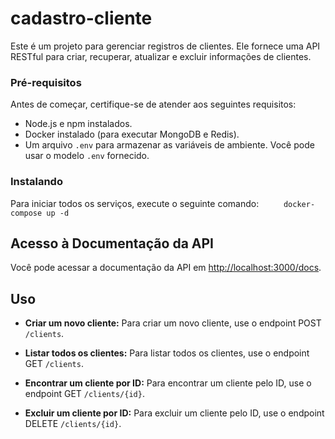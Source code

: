# cadastro-cliente

Este é um projeto para gerenciar registros de clientes. Ele fornece uma API RESTful para criar, recuperar, atualizar e excluir informações de clientes.

### Pré-requisitos

Antes de começar, certifique-se de atender aos seguintes requisitos:

- Node.js e npm instalados.
- Docker instalado (para executar MongoDB e Redis).
- Um arquivo `.env` para armazenar as variáveis de ambiente. Você pode usar o modelo `.env` fornecido.

### Instalando

Para iniciar todos os serviços, execute o seguinte comando:
`     docker-compose up -d`

## Acesso à Documentação da API

Você pode acessar a documentação da API em [http://localhost:3000/docs](http://localhost:3000/docs).

## Uso

- **Criar um novo cliente:** Para criar um novo cliente, use o endpoint POST `/clients`.

- **Listar todos os clientes:** Para listar todos os clientes, use o endpoint GET `/clients`.

- **Encontrar um cliente por ID:** Para encontrar um cliente pelo ID, use o endpoint GET `/clients/{id}`.

- **Excluir um cliente por ID:** Para excluir um cliente pelo ID, use o endpoint DELETE `/clients/{id}`.
